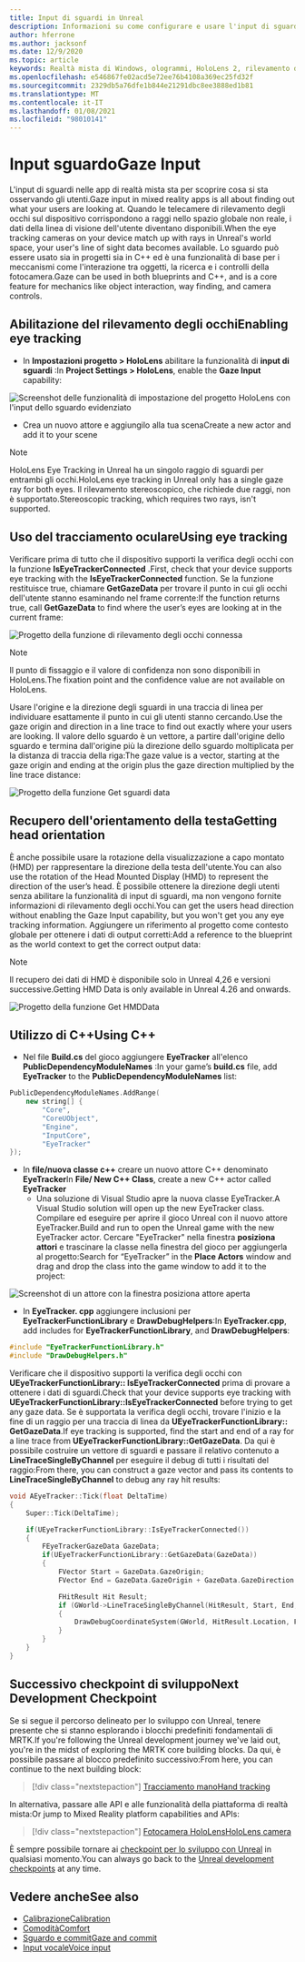 ```yaml
---
title: Input di sguardi in Unreal
description: Informazioni su come configurare e usare l'input di sguardi con la traccia degli occhi e l'orientamento della testa per le app HoloLens in Unreal.
author: hferrone
ms.author: jacksonf
ms.date: 12/9/2020
ms.topic: article
keywords: Realtà mista di Windows, ologrammi, HoloLens 2, rilevamento degli occhi, input di sguardi, visualizzazione montata su schermo, Unreal Engine, auricolare realtà mista, auricolare della realtà mista di Windows, auricolare della realtà virtuale
ms.openlocfilehash: e546867fe02acd5e72ee76b4108a369ec25fd32f
ms.sourcegitcommit: 2329db5a76dfe1b844e21291dbc8ee3888ed1b81
ms.translationtype: MT
ms.contentlocale: it-IT
ms.lasthandoff: 01/08/2021
ms.locfileid: "98010141"
---
```

# <a name="gaze-input"></a><span data-ttu-id="9a4ca-104">Input sguardo</span><span class="sxs-lookup"><span data-stu-id="9a4ca-104">Gaze Input</span></span>

<span data-ttu-id="9a4ca-105">L'input di sguardi nelle app di realtà mista sta per scoprire cosa si sta osservando gli utenti.</span><span class="sxs-lookup"><span data-stu-id="9a4ca-105">Gaze input in mixed reality apps is all about finding out what your users are looking at.</span></span> <span data-ttu-id="9a4ca-106">Quando le telecamere di rilevamento degli occhi sul dispositivo corrispondono a raggi nello spazio globale non reale, i dati della linea di visione dell'utente diventano disponibili.</span><span class="sxs-lookup"><span data-stu-id="9a4ca-106">When the eye tracking cameras on your device match up with rays in Unreal's world space, your user's line of sight data becomes available.</span></span> <span data-ttu-id="9a4ca-107">Lo sguardo può essere usato sia in progetti sia in C++ ed è una funzionalità di base per i meccanismi come l'interazione tra oggetti, la ricerca e i controlli della fotocamera.</span><span class="sxs-lookup"><span data-stu-id="9a4ca-107">Gaze can be used in both blueprints and C++, and is a core feature for mechanics like object interaction, way finding, and camera controls.</span></span>

## <a name="enabling-eye-tracking"></a><span data-ttu-id="9a4ca-108">Abilitazione del rilevamento degli occhi</span><span class="sxs-lookup"><span data-stu-id="9a4ca-108">Enabling eye tracking</span></span>

- <span data-ttu-id="9a4ca-109">In **Impostazioni progetto > HoloLens** abilitare la funzionalità di **input di sguardi** :</span><span class="sxs-lookup"><span data-stu-id="9a4ca-109">In **Project Settings > HoloLens**, enable the **Gaze Input** capability:</span></span>

![Screenshot delle funzionalità di impostazione del progetto HoloLens con l'input dello sguardo evidenziato](images/unreal-gaze-img-01.png)

- <span data-ttu-id="9a4ca-111">Crea un nuovo attore e aggiungilo alla tua scena</span><span class="sxs-lookup"><span data-stu-id="9a4ca-111">Create a new actor and add it to your scene</span></span>

> [!NOTE]
> <span data-ttu-id="9a4ca-112">HoloLens Eye Tracking in Unreal ha un singolo raggio di sguardi per entrambi gli occhi.</span><span class="sxs-lookup"><span data-stu-id="9a4ca-112">HoloLens eye tracking in Unreal only has a single gaze ray for both eyes.</span></span> <span data-ttu-id="9a4ca-113">Il rilevamento stereoscopico, che richiede due raggi, non è supportato.</span><span class="sxs-lookup"><span data-stu-id="9a4ca-113">Stereoscopic tracking, which requires two rays, isn't supported.</span></span>

## <a name="using-eye-tracking"></a><span data-ttu-id="9a4ca-114">Uso del tracciamento oculare</span><span class="sxs-lookup"><span data-stu-id="9a4ca-114">Using eye tracking</span></span>

<span data-ttu-id="9a4ca-115">Verificare prima di tutto che il dispositivo supporti la verifica degli occhi con la funzione **IsEyeTrackerConnected** .</span><span class="sxs-lookup"><span data-stu-id="9a4ca-115">First, check that your device supports eye tracking with the **IsEyeTrackerConnected** function.</span></span>  <span data-ttu-id="9a4ca-116">Se la funzione restituisce true, chiamare **GetGazeData** per trovare il punto in cui gli occhi dell'utente stanno esaminando nel frame corrente:</span><span class="sxs-lookup"><span data-stu-id="9a4ca-116">If the function returns true, call **GetGazeData** to find where the user’s eyes are looking at in the current frame:</span></span>

![Progetto della funzione di rilevamento degli occhi connessa](images/unreal-gaze-img-02.png)

> [!NOTE]
> <span data-ttu-id="9a4ca-118">Il punto di fissaggio e il valore di confidenza non sono disponibili in HoloLens.</span><span class="sxs-lookup"><span data-stu-id="9a4ca-118">The fixation point and the confidence value are not available on HoloLens.</span></span>

<span data-ttu-id="9a4ca-119">Usare l'origine e la direzione degli sguardi in una traccia di linea per individuare esattamente il punto in cui gli utenti stanno cercando.</span><span class="sxs-lookup"><span data-stu-id="9a4ca-119">Use the gaze origin and direction in a line trace to find out exactly where your users are looking.</span></span>  <span data-ttu-id="9a4ca-120">Il valore dello sguardo è un vettore, a partire dall'origine dello sguardo e termina dall'origine più la direzione dello sguardo moltiplicata per la distanza di traccia della riga:</span><span class="sxs-lookup"><span data-stu-id="9a4ca-120">The gaze value is a vector, starting at the gaze origin and ending at the origin plus the gaze direction multiplied by the line trace distance:</span></span>

![Progetto della funzione Get sguardi data](images/unreal-gaze-img-03.png)

## <a name="getting-head-orientation"></a><span data-ttu-id="9a4ca-122">Recupero dell'orientamento della testa</span><span class="sxs-lookup"><span data-stu-id="9a4ca-122">Getting head orientation</span></span>

<span data-ttu-id="9a4ca-123">È anche possibile usare la rotazione della visualizzazione a capo montato (HMD) per rappresentare la direzione della testa dell'utente.</span><span class="sxs-lookup"><span data-stu-id="9a4ca-123">You can also use the rotation of the Head Mounted Display (HMD) to represent the direction of the user’s head.</span></span> <span data-ttu-id="9a4ca-124">È possibile ottenere la direzione degli utenti senza abilitare la funzionalità di input di sguardi, ma non vengono fornite informazioni di rilevamento degli occhi.</span><span class="sxs-lookup"><span data-stu-id="9a4ca-124">You can get the users head direction without enabling the Gaze Input capability, but you won't get you any eye tracking information.</span></span>  <span data-ttu-id="9a4ca-125">Aggiungere un riferimento al progetto come contesto globale per ottenere i dati di output corretti:</span><span class="sxs-lookup"><span data-stu-id="9a4ca-125">Add a reference to the blueprint as the world context to get the correct output data:</span></span>

> [!NOTE]
> <span data-ttu-id="9a4ca-126">Il recupero dei dati di HMD è disponibile solo in Unreal 4,26 e versioni successive.</span><span class="sxs-lookup"><span data-stu-id="9a4ca-126">Getting HMD Data is only available in Unreal 4.26 and onwards.</span></span>

![Progetto della funzione Get HMDData](images/unreal-gaze-img-04.png)

## <a name="using-c"></a><span data-ttu-id="9a4ca-128">Utilizzo di C++</span><span class="sxs-lookup"><span data-stu-id="9a4ca-128">Using C++</span></span>

- <span data-ttu-id="9a4ca-129">Nel file **Build.cs** del gioco aggiungere **EyeTracker** all'elenco **PublicDependencyModuleNames** :</span><span class="sxs-lookup"><span data-stu-id="9a4ca-129">In your game’s **build.cs** file, add **EyeTracker** to the **PublicDependencyModuleNames** list:</span></span>

```cpp
PublicDependencyModuleNames.AddRange(
    new string[] {
        "Core",
        "CoreUObject",
        "Engine",
        "InputCore",
        "EyeTracker"
});
```

- <span data-ttu-id="9a4ca-130">In **file/nuova classe c++** creare un nuovo attore C++ denominato **EyeTracker**</span><span class="sxs-lookup"><span data-stu-id="9a4ca-130">In **File/ New C++ Class**, create a new C++ actor called **EyeTracker**</span></span>
    - <span data-ttu-id="9a4ca-131">Una soluzione di Visual Studio apre la nuova classe EyeTracker.</span><span class="sxs-lookup"><span data-stu-id="9a4ca-131">A Visual Studio solution will open up the new EyeTracker class.</span></span> <span data-ttu-id="9a4ca-132">Compilare ed eseguire per aprire il gioco Unreal con il nuovo attore EyeTracker.</span><span class="sxs-lookup"><span data-stu-id="9a4ca-132">Build and run to open the Unreal game with the new EyeTracker actor.</span></span>  <span data-ttu-id="9a4ca-133">Cercare "EyeTracker" nella finestra **posiziona attori** e trascinare la classe nella finestra del gioco per aggiungerla al progetto:</span><span class="sxs-lookup"><span data-stu-id="9a4ca-133">Search for “EyeTracker” in the **Place Actors** window and drag and drop the class into the game window to add it to the project:</span></span>

![Screenshot di un attore con la finestra posiziona attore aperta](images/unreal-gaze-img-06.png)

- <span data-ttu-id="9a4ca-135">In **EyeTracker. cpp** aggiungere inclusioni per **EyeTrackerFunctionLibrary** e **DrawDebugHelpers**:</span><span class="sxs-lookup"><span data-stu-id="9a4ca-135">In **EyeTracker.cpp**, add includes for **EyeTrackerFunctionLibrary**, and **DrawDebugHelpers**:</span></span>

```cpp
#include "EyeTrackerFunctionLibrary.h"
#include "DrawDebugHelpers.h"
```

<span data-ttu-id="9a4ca-136">Verificare che il dispositivo supporti la verifica degli occhi con **UEyeTrackerFunctionLibrary:: IsEyeTrackerConnected** prima di provare a ottenere i dati di sguardi.</span><span class="sxs-lookup"><span data-stu-id="9a4ca-136">Check that your device supports eye tracking with **UEyeTrackerFunctionLibrary::IsEyeTrackerConnected** before trying to get any gaze data.</span></span>  <span data-ttu-id="9a4ca-137">Se è supportata la verifica degli occhi, trovare l'inizio e la fine di un raggio per una traccia di linea da **UEyeTrackerFunctionLibrary:: GetGazeData**.</span><span class="sxs-lookup"><span data-stu-id="9a4ca-137">If eye tracking is supported, find the start and end of a ray for a line trace from **UEyeTrackerFunctionLibrary::GetGazeData**.</span></span> <span data-ttu-id="9a4ca-138">Da qui è possibile costruire un vettore di sguardi e passare il relativo contenuto a **LineTraceSingleByChannel** per eseguire il debug di tutti i risultati del raggio:</span><span class="sxs-lookup"><span data-stu-id="9a4ca-138">From there, you can construct a gaze vector and pass its contents to **LineTraceSingleByChannel** to debug any ray hit results:</span></span>

```cpp
void AEyeTracker::Tick(float DeltaTime)
{
    Super::Tick(DeltaTime);

    if(UEyeTrackerFunctionLibrary::IsEyeTrackerConnected())
    {
        FEyeTrackerGazeData GazeData;
        if(UEyeTrackerFunctionLibrary::GetGazeData(GazeData))
        {
            FVector Start = GazeData.GazeOrigin;
            FVector End = GazeData.GazeOrigin + GazeData.GazeDirection * 100;

            FHitResult Hit Result;
            if (GWorld->LineTraceSingleByChannel(HitResult, Start, End, ECollisionChannel::ECC_Visiblity))
            {
                DrawDebugCoordinateSystem(GWorld, HitResult.Location, FQuat::Identity.Rotator(), 10);
            }
        }
    }
}
```

## <a name="next-development-checkpoint"></a><span data-ttu-id="9a4ca-139">Successivo checkpoint di sviluppo</span><span class="sxs-lookup"><span data-stu-id="9a4ca-139">Next Development Checkpoint</span></span>

<span data-ttu-id="9a4ca-140">Se si segue il percorso delineato per lo sviluppo con Unreal, tenere presente che si stanno esplorando i blocchi predefiniti fondamentali di MRTK.</span><span class="sxs-lookup"><span data-stu-id="9a4ca-140">If you're following the Unreal development journey we've laid out, you're in the midst of exploring the MRTK core building blocks.</span></span> <span data-ttu-id="9a4ca-141">Da qui, è possibile passare al blocco predefinito successivo:</span><span class="sxs-lookup"><span data-stu-id="9a4ca-141">From here, you can continue to the next building block:</span></span>

> [!div class="nextstepaction"]
> [<span data-ttu-id="9a4ca-142">Tracciamento mano</span><span class="sxs-lookup"><span data-stu-id="9a4ca-142">Hand tracking</span></span>](unreal-hand-tracking.md)

<span data-ttu-id="9a4ca-143">In alternativa, passare alle API e alle funzionalità della piattaforma di realtà mista:</span><span class="sxs-lookup"><span data-stu-id="9a4ca-143">Or jump to Mixed Reality platform capabilities and APIs:</span></span>

> [!div class="nextstepaction"]
> [<span data-ttu-id="9a4ca-144">Fotocamera HoloLens</span><span class="sxs-lookup"><span data-stu-id="9a4ca-144">HoloLens camera</span></span>](unreal-hololens-camera.md)

<span data-ttu-id="9a4ca-145">È sempre possibile tornare ai [checkpoint per lo sviluppo con Unreal](unreal-development-overview.md#2-core-building-blocks) in qualsiasi momento.</span><span class="sxs-lookup"><span data-stu-id="9a4ca-145">You can always go back to the [Unreal development checkpoints](unreal-development-overview.md#2-core-building-blocks) at any time.</span></span>

## <a name="see-also"></a><span data-ttu-id="9a4ca-146">Vedere anche</span><span class="sxs-lookup"><span data-stu-id="9a4ca-146">See also</span></span>
* [<span data-ttu-id="9a4ca-147">Calibrazione</span><span class="sxs-lookup"><span data-stu-id="9a4ca-147">Calibration</span></span>](../../calibration.md)
* [<span data-ttu-id="9a4ca-148">Comodità</span><span class="sxs-lookup"><span data-stu-id="9a4ca-148">Comfort</span></span>](../../design/comfort.md)
* [<span data-ttu-id="9a4ca-149">Sguardo e commit</span><span class="sxs-lookup"><span data-stu-id="9a4ca-149">Gaze and commit</span></span>](../../design/gaze-and-commit.md)
* [<span data-ttu-id="9a4ca-150">Input vocale</span><span class="sxs-lookup"><span data-stu-id="9a4ca-150">Voice input</span></span>](../../out-of-scope/voice-design.md)
